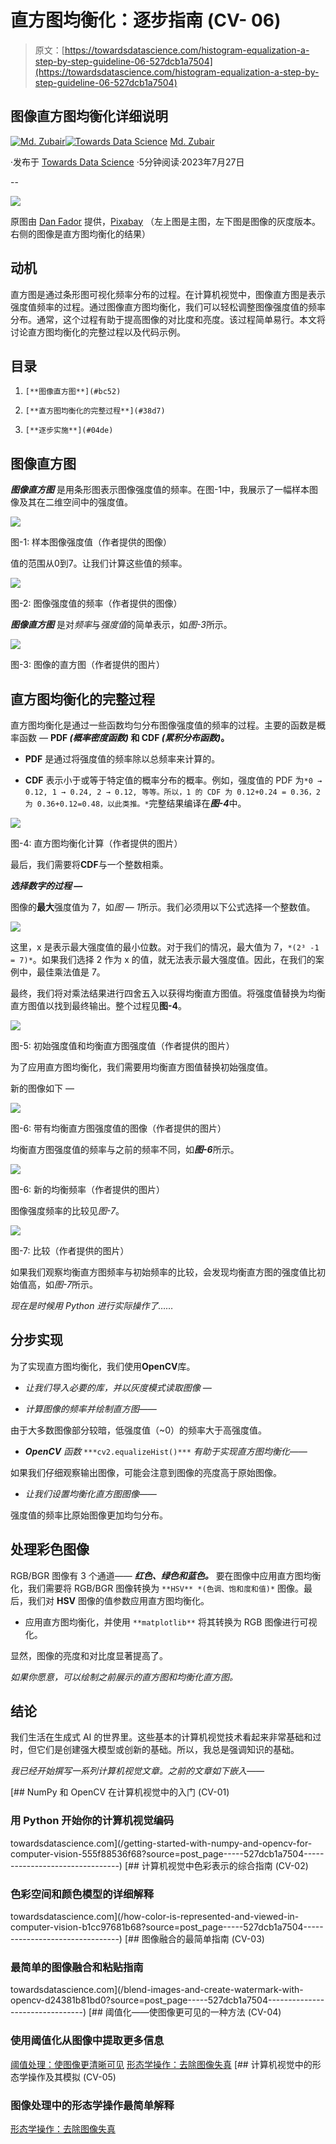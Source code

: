 # 直方图均衡化：逐步指南 (CV- 06)

> 原文：[https://towardsdatascience.com/histogram-equalization-a-step-by-step-guideline-06-527dcb1a7504](https://towardsdatascience.com/histogram-equalization-a-step-by-step-guideline-06-527dcb1a7504)

## 图像直方图均衡化详细说明

[](https://zubairhossain.medium.com/?source=post_page-----527dcb1a7504--------------------------------)[![Md. Zubair](../Images/1b983a23226ce7561796fa5b28c00d65.png)](https://zubairhossain.medium.com/?source=post_page-----527dcb1a7504--------------------------------)[](https://towardsdatascience.com/?source=post_page-----527dcb1a7504--------------------------------)[![Towards Data Science](../Images/a6ff2676ffcc0c7aad8aaf1d79379785.png)](https://towardsdatascience.com/?source=post_page-----527dcb1a7504--------------------------------) [Md. Zubair](https://zubairhossain.medium.com/?source=post_page-----527dcb1a7504--------------------------------)

·发布于 [Towards Data Science](https://towardsdatascience.com/?source=post_page-----527dcb1a7504--------------------------------) ·5分钟阅读·2023年7月27日

--

![](../Images/36c2593b53eee8c7ba0611e2ee487993.png)

原图由 [Dan Fador](https://pixabay.com/users/danfador-55851/?utm_source=link-attribution&utm_medium=referral&utm_campaign=image&utm_content=190055) 提供，[Pixabay](https://pixabay.com//?utm_source=link-attribution&utm_medium=referral&utm_campaign=image&utm_content=190055) （左上图是主图，左下图是图像的灰度版本。右侧的图像是直方图均衡化的结果）

## 动机

直方图是通过条形图可视化频率分布的过程。在计算机视觉中，图像直方图是表示强度值频率的过程。通过图像直方图均衡化，我们可以轻松调整图像强度值的频率分布。通常，这个过程有助于提高图像的对比度和亮度。该过程简单易行。本文将讨论直方图均衡化的完整过程以及代码示例。

## 目录

1.  `[**图像直方图**](#bc52)`

1.  `[**直方图均衡化的完整过程**](#38d7)`

1.  `[**逐步实施**](#04de)`

## 图像直方图

***图像直方图*** 是用条形图表示图像强度值的频率。在图-1中，我展示了一幅样本图像及其在二维空间中的强度值。

![](../Images/8cd94539290d7482144a9135265f244a.png)

图-1: 样本图像强度值（作者提供的图像）

值的范围从0到7。让我们计算这些值的频率。

![](../Images/f4c9ef582838a962918f0877a1c0a482.png)

图-2: 图像强度值的频率（作者提供的图像）

***图像直方图*** 是对*频率*与*强度值*的简单表示，如*图-3*所示。

![](../Images/c4c701e5abe8be94b026ccdb0d1315c7.png)

图-3: 图像的直方图（作者提供的图片）

## 直方图均衡化的完整过程

直方图均衡化是通过一些函数均匀分布图像强度值的频率的过程。主要的函数是概率函数 — **PDF *(概率密度函数)* 和 CDF *(累积分布函数)*。**

+   **PDF** 是通过将强度值的频率除以总频率来计算的。

+   **CDF** 表示小于或等于特定值的概率分布的概率。例如，强度值的 PDF 为`*0 → 0.12, 1 → 0.24, 2 → 0.12, 等等。所以，1 的 CDF 为 0.12+0.24 = 0.36，2 为 0.36+0.12=0.48，以此类推。*`完整结果编译在***图-4***中。

![](../Images/6af823cd29ec69378976a9d055d32604.png)

图-4: 直方图均衡化计算（作者提供的图片）

最后，我们需要将**CDF**与一个整数相乘。

***选择数字的过程 —***

图像的**最大**强度值为 7，如*图 — 1*所示。我们必须用以下公式选择一个整数值。

![](../Images/bce5fc512e8fbc18d6d5220e3fb79e67.png)

这里，x 是表示最大强度值的最小位数。对于我们的情况，最大值为 7，`*(2³ -1 = 7)*`。如果我们选择 2 作为 x 的值，就无法表示最大强度值。因此，在我们的案例中，最佳乘法值是 7。

最终，我们将对乘法结果进行四舍五入以获得均衡直方图值。将强度值替换为均衡直方图值以找到最终输出。整个过程见**图-4**。

![](../Images/7b95792c81a910f73b1fd83a379b9483.png)

图-5: 初始强度值和均衡直方图强度值（作者提供的图片）

为了应用直方图均衡化，我们需要用均衡直方图值替换初始强度值。

新的图像如下 —

![](../Images/ecdcfa04d1871af7061b7c245cdab0f1.png)

图-6: 带有均衡直方图强度值的图像（作者提供的图片）

均衡直方图强度值的频率与之前的频率不同，如***图-6***所示。

![](../Images/7ddbc2b8a55ec67f6911f94ac3c84ed6.png)

图-6: 新的均衡频率（作者提供的图片）

图像强度频率的比较见*图-7*。

![](../Images/a47e4da1c8d7b3f17973a3f1bedd7a22.png)

图-7: 比较（作者提供的图片）

如果我们观察均衡直方图频率与初始频率的比较，会发现均衡直方图的强度值比初始值高，如*图-7*所示。

*现在是时候用 Python 进行实际操作了……*

## 分步实现

为了实现直方图均衡化，我们使用**OpenCV**库。

+   *让我们导入必要的库，并以灰度模式读取图像 —*

+   *计算图像的频率并绘制直方图——*

由于大多数图像部分较暗，低强度值（~0）的频率大于高强度值。

+   ***OpenCV*** *函数* `***cv2.equalizeHist()***` *有助于实现直方图均衡化——*

如果我们仔细观察输出图像，可能会注意到图像的亮度高于原始图像。

+   *让我们设置均衡化直方图图像——*

强度值的频率比原始图像更加均匀分布。

## 处理彩色图像

RGB/BGR 图像有 3 个通道—— ***红色、绿色和蓝色。*** 要在图像中应用直方图均衡化，我们需要将 RGB/BGR 图像转换为 `**HSV** *(色调、饱和度和值)*` 图像。最后，我们对 **HSV** 图像的值参数应用直方图均衡化。

+   应用直方图均衡化，并使用 `**matplotlib**` 将其转换为 RGB 图像进行可视化。

显然，图像的亮度和对比度显著提高了。

*如果你愿意，可以绘制之前展示的直方图和均衡化直方图。*

## 结论

我们生活在生成式 AI 的世界里。这些基本的计算机视觉技术看起来非常基础和过时，但它们是创建强大模型或创新的基础。所以，我总是强调知识的基础。

*我已经开始撰写一系列计算机视觉文章。之前的文章如下嵌入——*

[](/getting-started-with-numpy-and-opencv-for-computer-vision-555f88536f68?source=post_page-----527dcb1a7504--------------------------------) [## NumPy 和 OpenCV 在计算机视觉中的入门 (CV-01)

### 用 Python 开始你的计算机视觉编码

towardsdatascience.com](/getting-started-with-numpy-and-opencv-for-computer-vision-555f88536f68?source=post_page-----527dcb1a7504--------------------------------) [](/how-color-is-represented-and-viewed-in-computer-vision-b1cc97681b68?source=post_page-----527dcb1a7504--------------------------------) [## 计算机视觉中色彩表示的综合指南 (CV-02)

### 色彩空间和颜色模型的详细解释

towardsdatascience.com](/how-color-is-represented-and-viewed-in-computer-vision-b1cc97681b68?source=post_page-----527dcb1a7504--------------------------------) [](/blend-images-and-create-watermark-with-opencv-d24381b81bd0?source=post_page-----527dcb1a7504--------------------------------) [## 图像融合的最简单指南 (CV-03)

### 最简单的图像融合和粘贴指南

towardsdatascience.com](/blend-images-and-create-watermark-with-opencv-d24381b81bd0?source=post_page-----527dcb1a7504--------------------------------) [](/thresholding-a-way-to-make-images-more-visible-b3e314b5215c?source=post_page-----527dcb1a7504--------------------------------) [## 阈值化——使图像更可见的一种方法 (CV-04)

### 使用阈值化从图像中提取更多信息

[阈值处理：使图像更清晰可见](https://towardsdatascience.com/thresholding-a-way-to-make-images-more-visible-b3e314b5215c?source=post_page-----527dcb1a7504--------------------------------) [形态学操作：去除图像失真](https://towardsdatascience.com/morphological-operations-a-way-to-remove-image-distortion-513d162e7d05?source=post_page-----527dcb1a7504--------------------------------) [## 计算机视觉中的形态学操作及其模拟 (CV-05)

### 图像处理中的形态学操作最简单解释

[形态学操作：去除图像失真](https://towardsdatascience.com/morphological-operations-a-way-to-remove-image-distortion-513d162e7d05?source=post_page-----527dcb1a7504--------------------------------)
